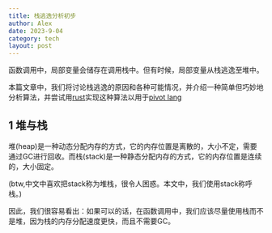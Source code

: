 ```yaml
---
title: 栈逃逸分析初步
author: Alex
date: 2023-9-04
category: tech
layout: post
--- 
```


函数调用中，局部变量会储存在调用栈中。但有时候，局部变量从栈逃逸至堆中。

本篇文章中，我们将讨论栈逃逸的原因和各种可能情况，并介绍一种简单但巧妙地分析算法，并尝试用[rust](https://www.rust-lang.org/)实现这种算法以用于[pivot lang](https://lang.pivotstudio.cn/)

## 1 堆与栈

堆(heap)是一种动态分配内存的方式，它的内存位置是离散的，大小不定，需要通过GC进行回收。而栈(stack)是一种静态分配内存的方式，它的内存位置是连续的，大小固定。

(btw,中文中喜欢把stack称为堆栈，很令人困惑。本文中，我们使用stack称呼栈。)

因此，我们很容易看出：如果可以的话，在函数调用中，我们应该尽量使用栈而不是堆，因为栈的内存分配速度更快，而且不需要GC。

